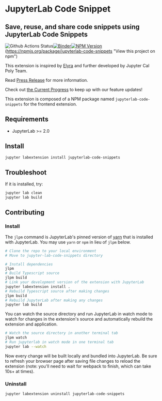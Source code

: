 # JupyterLab Code Snippet

## Save, reuse, and share code snippets using JupyterLab Code Snippets

![Github Actions Status](https://github.com/jupytercalpoly/jupyterlab-code-snippets/workflows/Build/badge.svg)[![Binder](https://mybinder.org/badge_logo.svg)](https://mybinder.org/v2/gh/jupytercalpoly/jupyterlab-code-snippets.git/master?urlpath=lab)[![NPM Version](https://img.shields.io/npm/v/npm.svg?style=flat)]()(https://npmjs.org/package/jupyterlab-code-snippets "View this project on npm")

This extension is inspired by [Elyra](https://github.com/elyra-ai/elyra) and further developed by Jupyter Cal Poly Team.

Read [Press Release](./PRESSRELEASE.md) for more information.

Check out [the Current Progress](./PROGRESS.md) to keep up with our feature updates!

This extension is composed of a NPM package named `jupyterlab-code-snippets`
for the frontend extension.

## Requirements

- JupyterLab >= 2.0

## Install

```bash
jupyter labextension install jupyterlab-code-snippets
```

## Troubleshoot

If it is installed, try:

```bash
jupyter lab clean
jupyter lab build
```

## Contributing

### Install

The `jlpm` command is JupyterLab's pinned version of
[yarn](https://yarnpkg.com/) that is installed with JupyterLab. You may use
`yarn` or `npm` in lieu of `jlpm` below.

```bash
# Clone the repo to your local environment
# Move to jupyter-lab-code-snippets directory

# Install dependencies
jlpm
# Build Typescript source
jlpm build
# Link your development version of the extension with JupyterLab
jupyter labextension install .
# Rebuild Typescript source after making changes
jlpm build
# Rebuild JupyterLab after making any changes
jupyter lab build
```

You can watch the source directory and run JupyterLab in watch mode to watch for changes in the extension's source and automatically rebuild the extension and application.

```bash
# Watch the source directory in another terminal tab
jlpm watch
# Run jupyterlab in watch mode in one terminal tab
jupyter lab --watch
```

Now every change will be built locally and bundled into JupyterLab. Be sure to refresh your browser page after saving file changes to reload the extension (note: you'll need to wait for webpack to finish, which can take 10s+ at times).

### Uninstall

```bash
jupyter labextension uninstall jupyterlab-code-snippets
```
